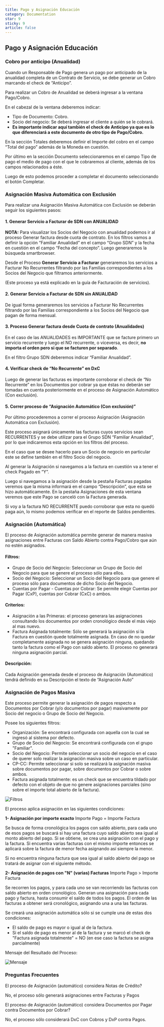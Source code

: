 ```yaml
---
title: Pago y Asignación Educación
category: Documentation
star: 9
sticky: 9
article: false
---
```


## **Pago y Asignación Educación**

### **Cobro por anticipo (Anualidad)**

Cuando un Responsable de Pago genera un pago por anticipado de la anualidad completa de un Contrato de Servicio, se debe generar un Cobro marcando el check de “Anticipo”.

Para realizar un Cobro de Anualidad se deberá ingresar a la ventana Pago/Cobro.

En el cabezal de la ventana deberemos indicar:

* Tipo de Documento: Cobro.
* Socio del negocio: Se deberá ingresar el cliente a quién se le cobrará.
* **Es importante indicar aquí también el check de Anticipo ya que es lo que diferenciará a este documento de otro tipo de Pago/Cobro.**

En la sección Totales deberemos definir el Importe del cobro en el campo “Total del pago” además de la Moneda en cuestión.

Por último en la sección Documento seleccionaremos en el campo Tipo de pago el medio de pago con el que le cobraremos al cliente, además de los campos relacionados a éste.

Luego de esto podemos proceder a completar el documento seleccionando el botón Completar.

### **Asignación Masiva Automática con Exclusión**

Para realizar una Asignación Masiva Automática con Exclusión se deberán seguir los siguientes pasos:

#### **1. Generar Servicio a Facturar de SDN con ANUALIDAD**

**NOTA:** Para visualizar los Socios del Negocio con anualidad podemos ir al proceso Generar factura desde cuota de contrato. En los filtros vamos a definir la opción “Familiar Anualidad” en el campo “Grupo SDN” y la fecha en cuestión en el campo “Fecha del concepto”. Luego generaremos la búsqueda smartbrowser.

Desde el Proceso **Generar Servicio a Facturar** generaremos los servicios a Facturar No Recurrentes filtrando por las Familias correspondientes a los Socios del Negocio que filtramos anteriormente.

(Este proceso ya está explicado en la guía de Facturación de servicios).

#### **2. Generar Servicio a Facturar de SDN sin ANUALIDAD**

De igual forma generaremos los servicios a Facturar No Recurrentes filtrando por las Familias correspondiente a los Socios del Negocio que pagan de forma mensual.

#### **3. Proceso Generar factura desde Cuota de contrato (Anualidades)**

En el caso de las ANUALIDADES es IMPORTANTE que se facture primero un servicio recurrente y luego el NO recurrente, o viceversa, es decir, **no importa el orden pero si que se facturen por separado**.

En el filtro Grupo SDN deberemos indicar “Familiar Anualidad”.

#### **4. Verificar check de “No Recurrente” en DxC**

Luego de generar las facturas es importante corroborar el check de “No Recurrente” en los Documentos por cobrar ya que éstas no deberán ser tomadas en cuenta posteriormente en el proceso de Asignación Automático (Con exclusión).

#### **5. Correr proceso de “Asignación Automático (Con exclusión)”**

Por último procederemos a correr el proceso Asignación (Asignación Automática con Exclusión).

Este proceso asignará únicamente las facturas cuyos servicios sean RECURRENTES y se debe utilizar para el Grupo SDN “Familiar Anualidad”, por lo que indicaremos esta opción en los filtros del proceso.

En el caso que se desee hacerlo para un Socio de negocio en particular este se define también en el filtro Socio del negocio.

Al generar la Asignación si navegamos a la factura en cuestión va a tener el check Pagado en “Y”.

Luego si navegamos a la asignación desde la pestaña Facturas pagadas veremos que la misma informará en el campo “Descripción”, que esta se hizo automáticamente. En la pestaña Asignaciones de esta ventana veremos que este Pago se canceló con la Factura generada.

Si voy a la factura NO RECURRENTE puedo corroborar que esta no quedó paga aún, lo mismo podemos verificar en el reporte de Saldos pendientes.

### **Asignación (Automática)**

El proceso de Asignación automática permite generar de manera masiva asignaciones entre Facturas con Saldo Abierto contra Pago/Cobro que aún no estén asignados.

#### **Filtros:**

* Grupo de Socio del Negocio: Seleccionar un Grupo de Socio del Negocio para que se genere el proceso sólo para ellos.
* Socio del Negocio: Seleccionar un Socio del Negocio para que genere el proceso sólo para documentos de dicho Socio del Negocio.
* Cuentas por Pagar - Cuentas por Cobrar: Se permite elegir Cuentas por Pagar (CxP), cuentas por Cobrar (CxC) o ambos.

#### **Criterios:**

* Asignación a las Primeras: el proceso generara las asignaciones consultando los documentos por orden cronológico desde el más viejo al mas nuevo.
* Factura Asignada totalmente: Sólo se generará la asignación si la Factura en cuestión quede totalmente asignada. En caso de no quedar completamente asignada no se genera asignación ninguna, quedando tanto la factura como el Pago con saldo abierto. El proceso no generará ninguna asignación parcial.

#### **Descripción:**

Cada Asignación generada desde el proceso de Asignación (Automático) tendrá definido en su Descripción el texto de “Asignación Auto”

### **Asignación de Pagos Masiva**

Este proceso permite generar la asignación de pagos respecto a Documentos por Cobrar (y/o documentos por pagar) masivamente por Socio del negocio o Grupo de Socio del Negocio.

Posee los siguientes filtros:

* Organización: Se encontrará configurada con aquella con la cual se ingresó al sistema por defecto.
* Grupo de Socio del Negocio: Se encontrará configurada con el grupo "Familiar".
* Socio del Negocio: Permite seleccionar un socio del negocio en el caso de querer solo realizar la asignación masiva sobre un caso en particular.
* CP-CC: Permite seleccionar si solo se realizará la asignación masiva sobre documentos por pagar, sobre documentos por Cobrar o sobre ambos.
* Factura asignada totalmente: es un check que se encuentra tildado por defecto con el objeto de que no genere asignaciones parciales (sino sobre el importe total abierto de la factura).

![Filtros](/assets/img/docs/balance-management/bam-assignment-image2.png)

El proceso aplica asignación en las siguientes condiciones:

**1- Asignación por importe exacto**
Importe Pago = Importe Factura

Se busca de forma cronológica los pagos con saldo abierto, para cada uno de esos pagos se buscará si hay una factura cuyo saldo abierto sea igual al monto abierto del pago. Si se obtiene, se crea una asignación con el pago y la factura. Si encuentra varias facturas con el mismo importe entonces se aplicará sobre la factura de menor fecha asignando así siempre la menor.

Si no encuentra ninguna factura que sea igual al saldo abierto del pago se tratará de asignar con el siguiente método.

**2- Asignación de pagos con "N" (varias) Facturas**
Importe Pago > Importe Factura

Se recorren los pagos, y para cada uno se van recorriendo las facturas con saldo abierto en orden cronológico. Generan una asignación para cada pago y factura, hasta consumir el saldo de todos los pagos. El orden de las facturas a obtener será cronológico, asignando una a una las facturas.

Se creará una asignación automática sólo si se cumple una de estas dos condiciones:

* El saldo de pago es mayor o igual al de la factura.
* Si el saldo de pago es menor al de la factura y se marcó el check de "Factura asignada totalmente" = NO (en ese caso la factura se asigna parcialmente)

Mensaje del Resultado del Proceso:

![Mensaje](/assets/img/docs/balance-management/bam-assignment-image1.png)

### **Preguntas Frecuentes**

El proceso de Asignación (automático) considera Notas de Crédito?

No, el proceso sólo generará asignaciones entre Facturas y Pagos

El proceso de Asignación (automático) considera Documentos por Pagar contra Documentos por Cobrar?

No, el proceso sólo considerará DxC con Cobros y DxP contra Pagos.